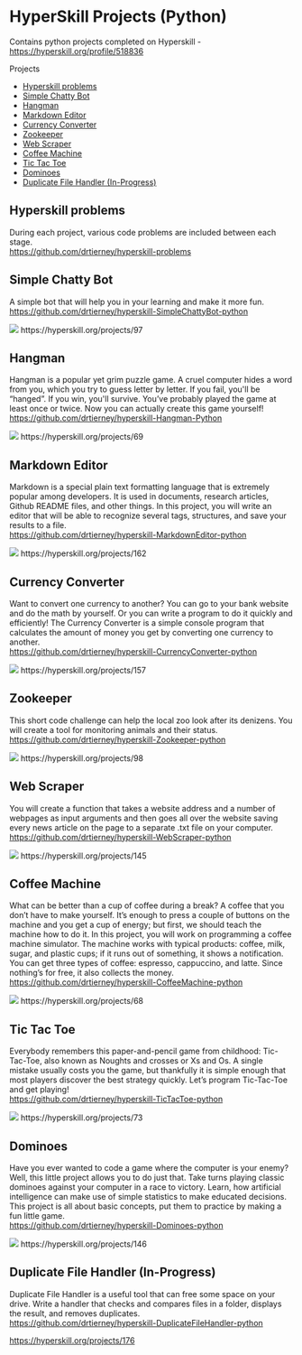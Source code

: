 # HyperSkill Projects (Python)
Contains python projects completed on Hyperskill -  
https://hyperskill.org/profile/518836  

<!-- START doctoc generated TOC please keep comment here to allow auto update -->
<!-- DON'T EDIT THIS SECTION, INSTEAD RE-RUN doctoc TO UPDATE -->
Projects

- [Hyperskill problems](#hyperskill-problems)
- [Simple Chatty Bot](#simple-chatty-bot)
- [Hangman](#hangman)
- [Markdown Editor](#markdown-editor)
- [Currency Converter](#currency-converter)
- [Zookeeper](#zookeeper)
- [Web Scraper](#web-scraper)
- [Coffee Machine](#coffee-machine)
- [Tic Tac Toe](#tic-tac-toe)
- [Dominoes](#dominoes)
- [Duplicate File Handler (In-Progress)](#duplicate-file-handler-in-progress)

<!-- END doctoc generated TOC please keep comment here to allow auto update -->

## Hyperskill problems
During each project, various code problems are included between each stage.      
https://github.com/drtierney/hyperskill-problems  

## Simple Chatty Bot
A simple bot that will help you in your learning and make it more fun.   
https://github.com/drtierney/hyperskill-SimpleChattyBot-python  

<img src="https://github.com/drtierney/hyperskill-SimpleChattyBot-python/blob/main/simple-chatty-bot.gif"/>
https://hyperskill.org/projects/97

## Hangman
Hangman is a popular yet grim puzzle game. A cruel computer hides a word from you, which you try to guess letter by letter. If you fail, you'll be “hanged”. If you win, you'll survive. You’ve probably played the game at least once or twice. Now you can actually create this game yourself!  
https://github.com/drtierney/hyperskill-Hangman-Python  

<img src="https://github.com/drtierney/hyperskill-Hangman-python/blob/main/hangman.gif"/>  
https://hyperskill.org/projects/69

## Markdown Editor
Markdown is a special plain text formatting language that is extremely popular among developers. It is used in documents, research articles, Github README files, and other things. In this project, you will write an editor that will be able to recognize several tags, structures, and save your results to a file.  
https://github.com/drtierney/hyperskill-MarkdownEditor-python  

<img src="https://github.com/drtierney/hyperskill-MarkdownEditor-python/blob/main/markdown-editor.gif"/>  
https://hyperskill.org/projects/162

## Currency Converter
Want to convert one currency to another? You can go to your bank website and do the math by yourself. Or you can write a program to do it quickly and efficiently! The Currency Converter is a simple console program that calculates the amount of money you get by converting one currency to another.  
https://github.com/drtierney/hyperskill-CurrencyConverter-python  

<img src="https://github.com/drtierney/hyperskill-CurrencyConverter-python/blob/main/currency-converter.gif"/>  
https://hyperskill.org/projects/157

## Zookeeper
This short code challenge can help the local zoo look after its denizens. You will create a tool for monitoring animals and their status.  
https://github.com/drtierney/hyperskill-Zookeeper-python  

<img src="https://github.com/drtierney/hyperskill-Zookeeper-python/blob/main/zookeeper.gif"/>  
https://hyperskill.org/projects/98


## Web Scraper
You will create a function that takes a website address and a number of webpages as input arguments and then goes all over the website saving every news article on the page to a separate .txt file on your computer.  
https://github.com/drtierney/hyperskill-WebScraper-python  

<img src="https://github.com/drtierney/hyperskill-WebScraper-python/blob/main/web-scraper.gif"/>  
https://hyperskill.org/projects/145

## Coffee Machine
What can be better than a cup of coffee during a break? A coffee that you don’t have to make yourself. It’s enough to press a couple of buttons on the machine and you get a cup of energy; but first, we should teach the machine how to do it. In this project, you will work on programming a coffee machine simulator. The machine works with typical products: coffee, milk, sugar, and plastic cups; if it runs out of something, it shows a notification. You can get three types of coffee: espresso, cappuccino, and latte. Since nothing’s for free, it also collects the money.  
https://github.com/drtierney/hyperskill-CoffeeMachine-python  

<img src="https://github.com/drtierney/hyperskill-CoffeeMachine-python/blob/main/coffee-machine.gif"/>  
https://hyperskill.org/projects/68

## Tic Tac Toe
Everybody remembers this paper-and-pencil game from childhood: Tic-Tac-Toe, also known as Noughts and crosses or Xs and Os. A single mistake usually costs you the game, but thankfully it is simple enough that most players discover the best strategy quickly. Let’s program Tic-Tac-Toe and get playing!  
https://github.com/drtierney/hyperskill-TicTacToe-python  

<img src="https://github.com/drtierney/hyperskill-TicTacToe-python/blob/main/tic-tac-toe.gif"/>  
https://hyperskill.org/projects/73  

## Dominoes
Have you ever wanted to code a game where the computer is your enemy? Well, this little project allows you to do just that. Take turns playing classic dominoes against your computer in a race to victory. Learn, how artificial intelligence can make use of simple statistics to make educated decisions. This project is all about basic concepts, put them to practice by making a fun little game.  
https://github.com/drtierney/hyperskill-Dominoes-python  

<img src="https://github.com/drtierney/hyperskill-Dominoes-python/blob/main/dominoes.gif"/>
https://hyperskill.org/projects/146  

## Duplicate File Handler (In-Progress)
Duplicate File Handler is a useful tool that can free some space on your drive. Write a handler that checks and compares files in a folder, displays the result, and removes duplicates.  
https://github.com/drtierney/hyperskill-DuplicateFileHandler-python  

https://hyperskill.org/projects/176
